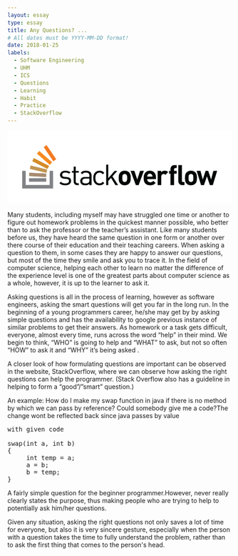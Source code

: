 ```yaml
---
layout: essay
type: essay
title: Any Questions? ...
# All dates must be YYYY-MM-DD format!
date: 2018-01-25
labels:
  - Software Engineering
  - UHM
  - ICS
  - Questions
  - Learning
  - Habit
  - Practice
  - StackOverflow
---
```


<img class="ui medium right floated rounded image" src="../images/stackoverflow.png">

Many students, including myself may have struggled one time or another to figure out homework problems in the quickest manner possible, who better than to ask the professor or the teacher’s assistant. Like many students before us, they have heard the same question in one form or another over there course of their education and their teaching careers. When asking a question to them, in some cases they are happy to answer our questions, but most of the time they smile and ask you to trace it.  In the field of computer science, helping each other to learn no matter the difference of the experience level is one of the greatest parts about computer science as a whole, however, it is up to the learner to ask it. 

Asking questions is all in the process of learning, however as software engineers, asking the smart questions will get you far in the long run.  In the beginning of a young programmers career, he/she may get by by asking simple questions and has the availability to google previous instance of similar problems to get their answers. As homework or a task gets difficult, everyone, almost every time, runs across the word “help” in their mind. We begin to think, “WHO” is going to help  and “WHAT” to ask, but not so often “HOW” to ask it and “WHY” it’s being asked . 

A closer look of how formulating questions are important can be observed in the website, StackOverflow, where we can observe how asking the right questions can help the programmer. (Stack Overflow also has a guideline in helping to form a “good”/”smart” question.)

An example: How do I make my swap function in java if there is no method by which we can pass by reference? Could somebody give me a code?The change wont be reflected back since java passes by value
 
<pre>
with given code 

swap(int a, int b)
{
     int temp = a;
     a = b;
     b = temp;
}
</pre>
A fairly simple question for the beginner programmer.However, never really clearly states the purpose, thus making people who are trying to help to potentially ask him/her questions.

Given any situation, asking the right questions not only saves a lot of time for everyone, but also it is very sincere gesture, especially when the person with a question takes the time to fully understand the problem, rather than to ask the first thing that comes to the person's head.











